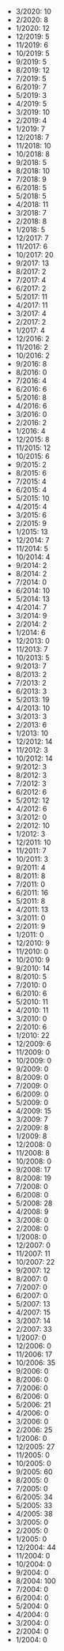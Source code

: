 *  3/2020: 10
*  2/2020: 8
*  1/2020: 12
*  12/2019: 5
*  11/2019: 6
*  10/2019: 5
*  9/2019: 5
*  8/2019: 12
*  7/2019: 5
*  6/2019: 7
*  5/2019: 3
*  4/2019: 5
*  3/2019: 10
*  2/2019: 4
*  1/2019: 7
*  12/2018: 7
*  11/2018: 10
*  10/2018: 8
*  9/2018: 5
*  8/2018: 10
*  7/2018: 9
*  6/2018: 5
*  5/2018: 5
*  4/2018: 11
*  3/2018: 7
*  2/2018: 8
*  1/2018: 5
*  12/2017: 7
*  11/2017: 6
*  10/2017: 20
*  9/2017: 13
*  8/2017: 2
*  7/2017: 4
*  6/2017: 2
*  5/2017: 11
*  4/2017: 11
*  3/2017: 4
*  2/2017: 2
*  1/2017: 4
*  12/2016: 2
*  11/2016: 2
*  10/2016: 2
*  9/2016: 8
*  8/2016: 0
*  7/2016: 4
*  6/2016: 6
*  5/2016: 8
*  4/2016: 6
*  3/2016: 0
*  2/2016: 2
*  1/2016: 4
*  12/2015: 8
*  11/2015: 12
*  10/2015: 6
*  9/2015: 2
*  8/2015: 6
*  7/2015: 4
*  6/2015: 4
*  5/2015: 10
*  4/2015: 4
*  3/2015: 6
*  2/2015: 9
*  1/2015: 13
*  12/2014: 7
*  11/2014: 5
*  10/2014: 4
*  9/2014: 2
*  8/2014: 2
*  7/2014: 0
*  6/2014: 10
*  5/2014: 13
*  4/2014: 7
*  3/2014: 9
*  2/2014: 2
*  1/2014: 6
*  12/2013: 0
*  11/2013: 7
*  10/2013: 5
*  9/2013: 7
*  8/2013: 2
*  7/2013: 2
*  6/2013: 3
*  5/2013: 19
*  4/2013: 10
*  3/2013: 3
*  2/2013: 6
*  1/2013: 10
*  12/2012: 14
*  11/2012: 3
*  10/2012: 14
*  9/2012: 3
*  8/2012: 3
*  7/2012: 3
*  6/2012: 6
*  5/2012: 12
*  4/2012: 6
*  3/2012: 0
*  2/2012: 10
*  1/2012: 3
*  12/2011: 10
*  11/2011: 7
*  10/2011: 3
*  9/2011: 4
*  8/2011: 8
*  7/2011: 0
*  6/2011: 16
*  5/2011: 8
*  4/2011: 13
*  3/2011: 0
*  2/2011: 9
*  1/2011: 0
*  12/2010: 9
*  11/2010: 0
*  10/2010: 9
*  9/2010: 14
*  8/2010: 5
*  7/2010: 0
*  6/2010: 6
*  5/2010: 11
*  4/2010: 11
*  3/2010: 0
*  2/2010: 6
*  1/2010: 22
*  12/2009: 6
*  11/2009: 0
*  10/2009: 0
*  9/2009: 0
*  8/2009: 0
*  7/2009: 0
*  6/2009: 0
*  5/2009: 0
*  4/2009: 15
*  3/2009: 7
*  2/2009: 8
*  1/2009: 8
*  12/2008: 0
*  11/2008: 8
*  10/2008: 0
*  9/2008: 17
*  8/2008: 19
*  7/2008: 0
*  6/2008: 0
*  5/2008: 28
*  4/2008: 9
*  3/2008: 0
*  2/2008: 0
*  1/2008: 0
*  12/2007: 0
*  11/2007: 11
*  10/2007: 22
*  9/2007: 12
*  8/2007: 0
*  7/2007: 0
*  6/2007: 0
*  5/2007: 13
*  4/2007: 15
*  3/2007: 14
*  2/2007: 33
*  1/2007: 0
*  12/2006: 0
*  11/2006: 17
*  10/2006: 35
*  9/2006: 0
*  8/2006: 0
*  7/2006: 0
*  6/2006: 0
*  5/2006: 21
*  4/2006: 0
*  3/2006: 0
*  2/2006: 25
*  1/2006: 0
*  12/2005: 27
*  11/2005: 0
*  10/2005: 0
*  9/2005: 60
*  8/2005: 0
*  7/2005: 0
*  6/2005: 34
*  5/2005: 33
*  4/2005: 38
*  3/2005: 0
*  2/2005: 0
*  1/2005: 0
*  12/2004: 44
*  11/2004: 0
*  10/2004: 0
*  9/2004: 0
*  8/2004: 100
*  7/2004: 0
*  6/2004: 0
*  5/2004: 0
*  4/2004: 0
*  3/2004: 0
*  2/2004: 0
*  1/2004: 0